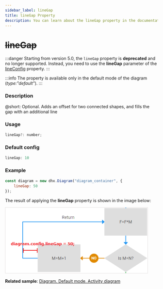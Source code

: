 ```yaml
---
sidebar_label: lineGap
title: lineGap Property
description: You can learn about the lineGap property in the documentation of the DHTMLX JavaScript Diagram library. Browse developer guides and API reference, try out code examples and live demos, and download a free 30-day evaluation version of DHTMLX Diagram.
---
```


# 

<h1 style = {{color: "red"}}><s>lineGap</s></h1>

:::danger
Starting from version 5.0, the `lineGap` property is **deprecated** and no longer supported. Instead, you need to use the **lineGap** parameter of the [lineConfig](diagram/api/diagram/lineconfig_property.md) property.
:::

:::info
The property is available only in the default mode of the diagram (*type:"default"*).
:::

### Description

@short: Optional. Adds an offset for two connected shapes, and fills the gap with an additional line

### Usage

~~~js
lineGap?: number;
~~~

### Default config

~~~js
lineGap: 10
~~~

### Example

~~~js
const diagram = new dhx.Diagram("diagram_container", { 
  	lineGap: 50
});
~~~

The result of applying the **lineGap** property is shown in the image below:

![](../../assets/linegap_config.png)

**Related sample**: [Diagram. Default mode. Activity diagram](https://snippet.dhtmlx.com/a9t2z2dt)